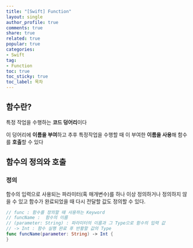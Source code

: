```yaml
---
title: "[Swift] Function"
layout: single
author_profile: true
comments: true
share: true
related: true
popular: true
categories:
- Swift
tag:
- Function
toc: true
toc_sticky: true
toc_label: 목차
---
```


## 함수란?

특정 작업을 수행하는 **코드 덩어리**이다

이 덩어리에 **이름을 부여**하고 추후 특정작업을 수행할 때 이 부여한 **이름을 사용**해 함수를 **호출**할 수 있다

## 함수의 정의와 호출

### 정의

함수의 입력으로 사용되는 파라미터(혹 매개변수)를 하나 이상 정의하거나 정의하지 않을 수 있고 함수가 완료되었을 때 다시 전달할 값도 정의할 수 있다.

```swift
// func : 함수를 정의할 때 사용하는 Keyword
// funcName :  함수의 이름 
// (parameter: String) : 파라미터의 이름과 그 Type으로 함수의 입력 값 
// -> Int : 함수 실행 완료 후 반활할 값의 Type
func funcName(parameter: String) -> Int {
}
```
